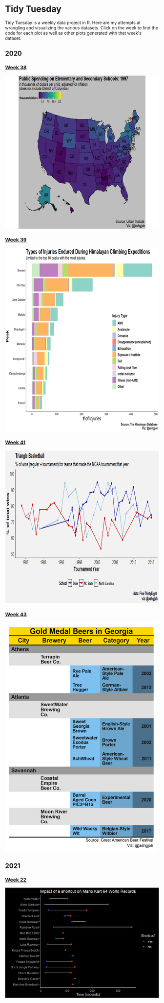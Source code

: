 # Tidy Tuesday
Tidy Tuesday is a weekly data project in R. Here are my attempts at wrangling and visualizing the various datasets. Click on the week to find the code for each plot as well as other plots generated with that week's dataset. 

## 2020

### [Week 38](https://github.com/ashlyngjohnson/tidytuesday/blob/master/2020_Week38/200915_tidytuesday.md)
<img src="https://github.com/ashlyngjohnson/tidytuesday/blob/master/2020_Week38/kids_school_spending_noDC.gif" width="750" height="500"/>

### [Week 39](https://github.com/ashlyngjohnson/tidytuesday/blob/master/2020_Week39/200922_tidytuesday.md)
<img src="https://github.com/ashlyngjohnson/tidytuesday/blob/master/2020_Week39/200922_tidytuesday_files/figure-gfm/injury%20figure-1.png" width="750" height="600"/>

### [Week 41](https://github.com/ashlyngjohnson/tidytuesday/blob/master/2020_Week41/201006_tidytuesday.md)
<img src="https://github.com/ashlyngjohnson/tidytuesday/blob/master/2020_Week41/201006_tidytuesday_files/figure-gfm/final%20plot-1.png" width="1000" height="500"/>

### [Week 43](https://github.com/ashlyngjohnson/tidytuesday/blob/master/2020_Week43/201020_tidytuesday.md)
<img src="https://github.com/ashlyngjohnson/tidytuesday/blob/master/2020_Week43/ga_beer_awards_gold_table.png" width="500" height="750"/>

## 2021 

### [Week 22](https://github.com/ashlyngjohnson/tidytuesday/blob/master/2021_Week22/210525_tidytuesday.md)
<img src = "https://github.com/ashlyngjohnson/tidytuesday/blob/master/2021_Week22/210525_tidytuesday_files/figure-gfm/unnamed-chunk-3-1.png">
